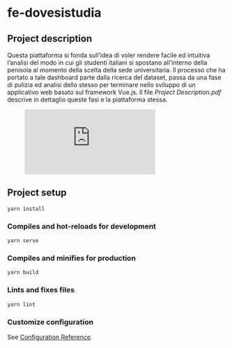 # fe-dovesistudia

## Project description

Questa piattaforma si fonda sull’idea di voler rendere facile ed intuitiva l’analisi del modo in cui gli studenti italiani si spostano all’interno della penisola al momento della scelta della sede universitaria. Il processo che ha portato a tale dashboard parte dalla ricerca del dataset, passa da una fase di pulizia ed analisi dello stesso per terminare nello sviluppo di un applicativo web basato sul framework Vue.js. Il file *Project Description.pdf* descrive in dettaglio queste fasi e la piattaforma stessa.

<figure class="video_container">
  <iframe src="https://www.youtube.com/embed/enMumwvLAug" frameborder="0" allowfullscreen="true"> </iframe>
</figure>


## Project setup
```
yarn install
```

### Compiles and hot-reloads for development
```
yarn serve
```

### Compiles and minifies for production
```
yarn build
```

### Lints and fixes files
```
yarn lint
```

### Customize configuration
See [Configuration Reference](https://cli.vuejs.org/config/).
